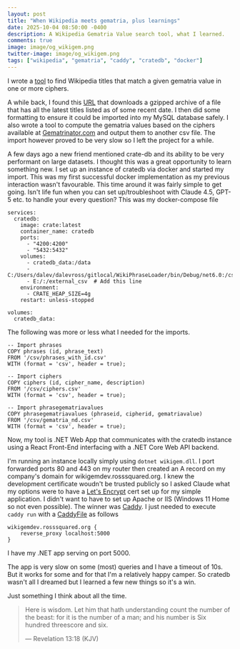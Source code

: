 ```yaml
---
layout: post
title: "When Wikipedia meets gematria, plus learnings"
date: 2025-10-04 08:50:00 -0400
description: A Wikipedia Gematria Value search tool, what I learned.
comments: true
image: image/og_wikigem.png
twitter-image: image/og_wikigem.png
tags: ["wikipedia", "gematria", "caddy", "cratedb", "docker"]
---
```


I wrote a [tool](https://wikigemdev.rosssquared.org) to find Wikipedia titles that match a given gematria value in one or more ciphers.

A while back, I found this [URL](https://dumps.wikimedia.org/enwiki/latest/enwiki-latest-all-titles-in-ns0.gz) that downloads a gzipped archive of a file that has all the latest titles listed as of some recent date. I then did some formatting to ensure it could be imported into my MySQL database safely. I also wrote a tool to compute the gematria values based on the ciphers available at [Gematrinator.com](https://www.gematrinator.com) and output them to another csv file. The import however proved to be very slow so I left the project for a while.

A few days ago a new friend mentioned crate-db and its ability to be very performant on large datasets. I thought this was a great opportunity to learn something new. I set up an instance of cratedb via docker and started my import. This was my first successful docker implementation as my previous interaction wasn't favourable. This time around it was fairly simple to get going. Isn't life fun when you can set up/troubleshoot with Claude 4.5, GPT-5 etc. to handle your every question?
This was my docker-compose file

```
services:
  cratedb:
    image: crate:latest
    container_name: cratedb
    ports:
      - "4200:4200"
      - "5432:5432"
    volumes:
      - cratedb_data:/data
      - C:/Users/dalev/dalevross/gitlocal/WikiPhraseLoader/bin/Debug/net6.0:/csv
      - E:/:/external_csv  # Add this line
    environment:
      - CRATE_HEAP_SIZE=4g
    restart: unless-stopped

volumes:
  cratedb_data:
```

The following was more or less what I needed for the imports.

```
-- Import phrases
COPY phrases (id, phrase_text)
FROM '/csv/phrases_with_id.csv'
WITH (format = 'csv', header = true);

-- Import ciphers
COPY ciphers (id, cipher_name, description)
FROM '/csv/ciphers.csv'
WITH (format = 'csv', header = true);

-- Import phrasegematriavalues
COPY phrasegematriavalues (phraseid, cipherid, gematriavalue)
FROM '/csv/gematria_nd.csv'
WITH (format = 'csv', header = true);
```

Now, my tool is .NET Web App that communicates with the cratedb instance using a React Front-End interfacing with a .NET Core Web API backend.

I'm running an instance locally simply using `dotnet wikigem.dll`. I port forwarded ports 80 and 443 on my router then created an A record on my company's domain for wikigemdev.rosssquared.org. I knew the development certificate woudn't be trusted publicly so I asked Claude what my options were to have a [Let's Encrypt](https://letsencrypt.org/) cert set up for my simple application. I didn't want to have to set up Apache or IIS (Windows 11 Home so not even possible). The winner was [Caddy](https://caddyserver.com/). I just needed to execute `caddy run` with a [CaddyFile](https://caddyserver.com/docs/caddyfile) as follows

```
wikigemdev.rosssquared.org {
    reverse_proxy localhost:5000
}
```

I have my .NET app serving on port 5000.

The app is very slow on some (most) queries and I have a timeout of 10s. But it works for some and for that I'm a relatively happy camper. So cratedb wasn't all I dreamed but I learned a few new things so it's a win.

Just something I think about all the time.

> Here is wisdom. Let him that hath understanding count the number of the beast: for it is the number of a man; and his number is Six hundred threescore and six.
>
> — Revelation 13:18 (KJV)
